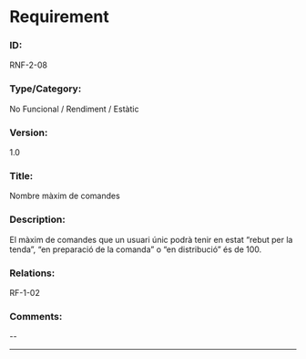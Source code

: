 # Requirement

### ID:
RNF-2-08

### Type/Category:
No Funcional / Rendiment / Estàtic

### Version:
1.0

### Title:
Nombre màxim de comandes

### Description:
El màxim de comandes que un usuari únic podrà tenir en estat “rebut per la tenda”, “en preparació de la comanda” o “en distribució” és de 100.

### Relations:
RF-1-02

### Comments:
--

---